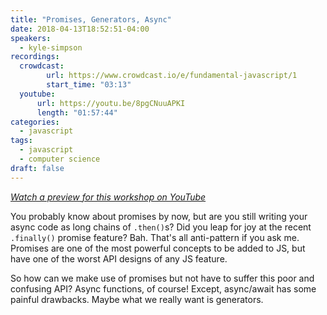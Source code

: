 ```yaml
---
title: "Promises, Generators, Async"
date: 2018-04-13T18:52:51-04:00
speakers:
  - kyle-simpson
recordings:
  crowdcast:
        url: https://www.crowdcast.io/e/fundamental-javascript/1
        start_time: "03:13"
  youtube:
      url: https://youtu.be/8pgCNuuAPKI
      length: "01:57:44"
categories:
  - javascript
tags:
  - javascript
  - computer science
draft: false
---
```


[_Watch a preview for this workshop on YouTube_](https://www.youtube.com/watch?v=mnRCmzPDPO0)

You probably know about promises by now, but are you still writing your async code as long chains of `.then()`s? Did you leap for joy at the recent `.finally()` promise feature? Bah. That's all anti-pattern if you ask me. Promises are one of the most powerful concepts to be added to JS, but have one of the worst API designs of any JS feature.

So how can we make use of promises but not have to suffer this poor and confusing API? Async functions, of course! Except, async/await has some painful drawbacks. Maybe what we really want is generators.
